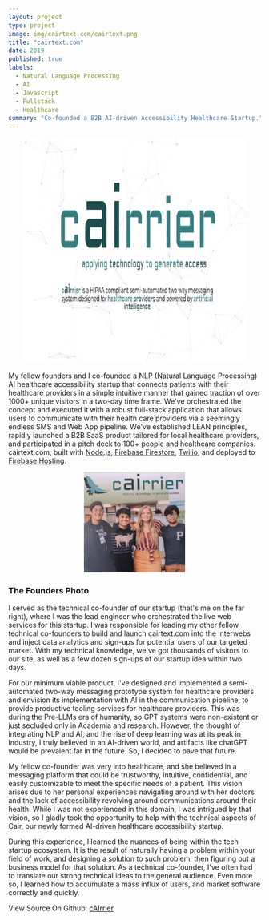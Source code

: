 ```yaml
---
layout: project
type: project
image: img/cairtext.com/cairtext.png
title: "cairtext.com"
date: 2019
published: true
labels:
  - Natural Language Processing
  - AI
  - Javascript
  - Fullstack
  - Healthcare
summary: "Co-founded a B2B AI-driven Accessibility Healthcare Startup."
---
```


<div style="text-align: center;">
<img class="img-fluid" src="../img/cairtext.com/cairtext.png">
</div>

My fellow founders and I co-founded a NLP (Natural Language Processing) AI healthcare accessibility startup that connects patients with their healthcare providers in a simple intuitive manner that gained traction of over 1000+ unique visitors in a two-day time frame. We've orchestrated the concept and executed it with a robust full-stack application that allows users to communicate with their health care providers via a seemingly endless SMS and Web App pipeline. We've established LEAN principles, rapidly launched a B2B SaaS product tailored for local healthcare providers, and participated in a pitch deck to 100+ people and healthcare companies. cairtext.com, built with [Node.js](https://nodejs.org/en/), [Firebase Firestore](https://firebase.google.com/docs/firestore), [Twilio](https://www.twilio.com/en-us), and deployed to [Firebase Hosting](https://firebase.google.com/docs/hosting).

<div style="text-align: center;">
  <img class="img-fluid" width="40%"
  src="../img/cairtext.com/founders-photo.png">
</div>


### The Founders Photo
I served as the technical co-founder of our startup (that's me on the far right), where I was the lead engineer who orchestrated the live web services for this startup. I was responsible for leading my other fellow technical co-founders to build and launch cairtext.com into the interwebs and inject data analytics and sign-ups for potential users of our targeted market. With my technical knowledge, we've got thousands of visitors to our site, as well as a few dozen sign-ups of our startup idea within two days.

For our minimum viable product, I've designed and implemented a semi-automated two-way messaging prototype system for healthcare providers and envision its implementation with AI in the communication pipeline, to provide productive tooling services for healthcare providers. This was during the Pre-LLMs era of humanity, so GPT systems were non-existent or just secluded only in Academia and research. However, the thought of integrating NLP and AI, and the rise of deep learning was at its peak in Industry, I truly believed in an AI-driven world, and artifacts like chatGPT would be prevalent far in the future. So, I decided to pave that future.

My fellow co-founder was very into healthcare, and she believed in a messaging platform that could be trustworthy, intuitive, confidential, and easily customizable to meet the specific needs of a patient. This vision arises due to her personal experiences navigating around with her doctors and the lack of accessibility revolving around communications around their health. While I was not experienced in this domain, I was intrigued by that vision, so I gladly took the opportunity to help with the technical aspects of Cair, our newly formed AI-driven healthcare accessibility startup.

During this experience, I learned the nuances of being within the tech startup ecosystem. It is the result of naturally having a problem within your field of work, and designing a solution to such problem, then figuring out a business model for that solution. As a technical co-founder, I've often had to translate our strong technical ideas to the general audience. Even more so, I learned how to accumulate a mass influx of users, and market software correctly and quickly.

View Source On Github: <a href="https://github.com/caslabs/cAIrrier">cAIrrier</a>
